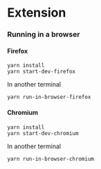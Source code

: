 # Extension

### Running in a browser

#### Firefox

```
yarn install
yarn start-dev-firefox
```

In another terminal
```
yarn run-in-browser-firefox
```

#### Chromium

```
yarn install
yarn start-dev-chromium
```

In another terminal 
```
yarn run-in-browser-chromium
```